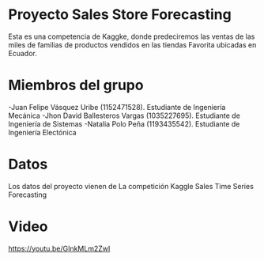 # Proyecto Sales Store Forecasting
Esta es una competencia de Kaggke, donde predeciremos las ventas de las miles de familias de productos vendidos en las tiendas Favorita ubicadas en Ecuador.
# Miembros del grupo
-Juan Felipe Vásquez Uribe (1152471528). Estudiante de Ingeniería Mecánica
-Jhon David Ballesteros Vargas (1035227695). Estudiante de Ingeniería de Sistemas
-Natalia Polo Peña (1193435542). Estudiante de Ingeniería Electónica
# Datos
Los datos del proyecto vienen de La competición Kaggle Sales Time Series Forecasting
# Video
https://youtu.be/GInkMLm2ZwI 

